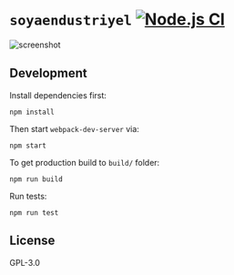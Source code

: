 # `soyaendustriyel` [![Node.js CI](https://github.com/kutsan/soyaendustriyel/actions/workflows/nodejs.yml/badge.svg)](https://github.com/kutsan/soyaendustriyel/actions/workflows/nodejs.yml)

![screenshot](https://raw.githubusercontent.com/kutsan/soyaendustriyel/master/.github/screenshot.png)

## Development

Install dependencies first:

```
npm install
```

Then start `webpack-dev-server` via:

```
npm start
```

To get production build to `build/` folder:

```
npm run build
```

Run tests:

```
npm run test
```

## License

GPL-3.0

